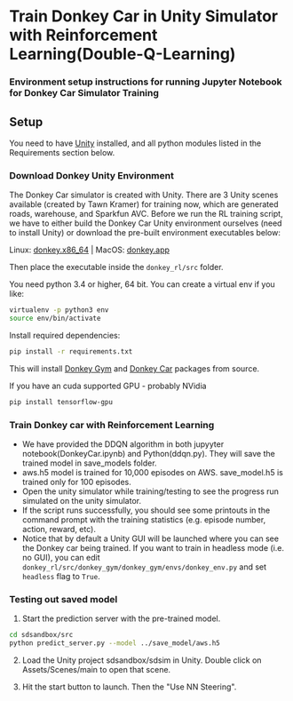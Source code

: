 # Train Donkey Car in Unity Simulator with Reinforcement Learning(Double-Q-Learning)

### Environment setup instructions for running Jupyter Notebook for Donkey Car Simulator Training


## Setup

You need to have [Unity](https://unity3d.com/get-unity/download) installed, and all python modules listed in the Requirements section below.

### Download Donkey Unity Environment
The Donkey Car simulator is created with Unity. There are 3 Unity scenes available (created by Tawn Kramer) for training now, which are generated roads, warehouse, and Sparkfun AVC. Before we run the RL training script, we have to either build the Donkey Car Unity environment ourselves (need to install Unity) or download the pre-built environment executables below:

Linux: [donkey.x86_64](https://drive.google.com/file/d/1p5Sn27o7YJC2SUBatCfUSlt9t-8xatDw/view?usp=sharing) | MacOS: [donkey.app](https://drive.google.com/drive/folders/1qfFkxlBy-nST3qcJzSQboVpIquzPHmsL?usp=sharing)

Then place the executable inside the `donkey_rl/src` folder. 

You need python 3.4 or higher, 64 bit. You can create a virtual env if you like:
```bash
virtualenv -p python3 env
source env/bin/activate
```
Install required dependencies:
```bash
pip install -r requirements.txt
```

This will install [Donkey Gym](https://github.com/tawnkramer/donkey_gym) and [Donkey Car](https://github.com/tawnkramer/donkey) packages from source.

If you have an cuda supported GPU - probably NVidia
```bash
pip install tensorflow-gpu
```


### Train Donkey car with Reinforcement Learning

- We have provided the DDQN algorithm in both jupyyter notebook(DonkeyCar.ipynb) and Python(ddqn.py). They will save the trained model in save_models folder.
- aws.h5 model is trained for 10,000 episodes on AWS. save_model.h5 is trained only for 100 episodes.
- Open the unity simulator while training/testing to see the progress run simulated on the unity simulator.
- If the script runs successfully, you should see some printouts in the command prompt with the training statistics (e.g. episode number, action, reward, etc). 
- Notice that by default a Unity GUI will be launched where you can see the Donkey car being trained. If you want to train in headless mode (i.e. no GUI), you can edit `donkey_rl/src/donkey_gym/donkey_gym/envs/donkey_env.py` and set `headless` flag to `True`.

### Testing out saved model

1) Start the prediction server with the pre-trained model.

```bash
cd sdsandbox/src
python predict_server.py --model ../save_model/aws.h5
```
2) Load the Unity project sdsandbox/sdsim in Unity. Double click on Assets/Scenes/main to open that scene.  

3) Hit the start button to launch. Then the "Use NN Steering".  
